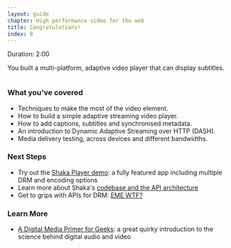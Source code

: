 ```yaml
---
layout: guide
chapter: High performance video for the web
title: Congratulations!
index: 8
---
```


Duration: 2:00

You built a multi-platform, adaptive video player that can display
subtitles.

![]()

### What you've covered

-   Techniques to make the most of the video element.
-   How to build a simple adaptive streaming video player.
-   How to add captions, subtitles and synchronised metadata.
-   An introduction to Dynamic Adaptive Streaming over HTTP (DASH).
-   Media delivery testing, across devices and different bandwidths.

### Next Steps

-   Try out the [Shaka Player
    demo](http://shaka-player-demo.appspot.com/docs/api/tutorial-basic-usage.html):
    a fully featured app including multiple DRM and encoding options
-   Learn more about Shaka's [codebase and the API
    architecture](https://github.com/google/shaka-player)
-   Get to grips with APIs for DRM: [EME
    WTF?](http://www.html5rocks.com/en/tutorials/eme/basics/)

### Learn More

-   [A Digital Media Primer for
    Geeks](https://xiph.org/video/vid1.shtml): a great quirky
    introduction to the science behind digital audio and video
